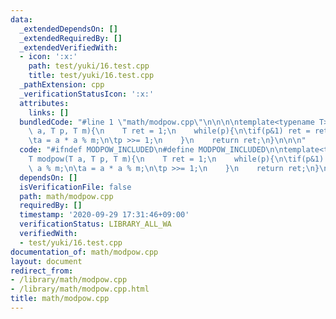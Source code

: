 ```yaml
---
data:
  _extendedDependsOn: []
  _extendedRequiredBy: []
  _extendedVerifiedWith:
  - icon: ':x:'
    path: test/yuki/16.test.cpp
    title: test/yuki/16.test.cpp
  _pathExtension: cpp
  _verificationStatusIcon: ':x:'
  attributes:
    links: []
  bundledCode: "#line 1 \"math/modpow.cpp\"\n\n\n\ntemplate<typename T>\nT modpow(T\
    \ a, T p, T m){\n    T ret = 1;\n    while(p){\n\tif(p&1) ret = ret * a % m;\n\
    \ta = a * a % m;\n\tp >>= 1;\n    }\n    return ret;\n}\n\n\n"
  code: "#ifndef MODPOW_INCLUDED\n#define MODPOW_INCLUDED\n\ntemplate<typename T>\n\
    T modpow(T a, T p, T m){\n    T ret = 1;\n    while(p){\n\tif(p&1) ret = ret *\
    \ a % m;\n\ta = a * a % m;\n\tp >>= 1;\n    }\n    return ret;\n}\n\n#endif\n"
  dependsOn: []
  isVerificationFile: false
  path: math/modpow.cpp
  requiredBy: []
  timestamp: '2020-09-29 17:31:46+09:00'
  verificationStatus: LIBRARY_ALL_WA
  verifiedWith:
  - test/yuki/16.test.cpp
documentation_of: math/modpow.cpp
layout: document
redirect_from:
- /library/math/modpow.cpp
- /library/math/modpow.cpp.html
title: math/modpow.cpp
---
```

